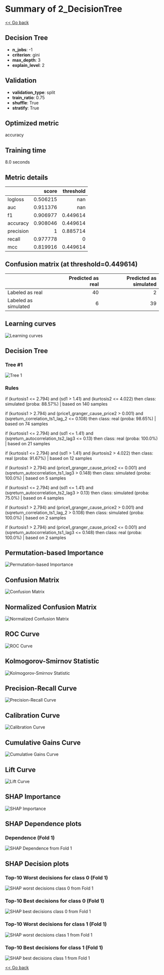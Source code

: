 # Summary of 2_DecisionTree

[<< Go back](../README.md)


## Decision Tree
- **n_jobs**: -1
- **criterion**: gini
- **max_depth**: 3
- **explain_level**: 2

## Validation
 - **validation_type**: split
 - **train_ratio**: 0.75
 - **shuffle**: True
 - **stratify**: True

## Optimized metric
accuracy

## Training time

8.0 seconds

## Metric details
|           |    score |   threshold |
|:----------|---------:|------------:|
| logloss   | 0.506215 |  nan        |
| auc       | 0.911376 |  nan        |
| f1        | 0.906977 |    0.449614 |
| accuracy  | 0.908046 |    0.449614 |
| precision | 1        |    0.885714 |
| recall    | 0.977778 |    0        |
| mcc       | 0.819916 |    0.449614 |


## Confusion matrix (at threshold=0.449614)
|                      |   Predicted as real |   Predicted as simulated |
|:---------------------|--------------------:|-------------------------:|
| Labeled as real      |                  40 |                        2 |
| Labeled as simulated |                   6 |                       39 |

## Learning curves
![Learning curves](learning_curves.png)

## Decision Tree 

### Tree #1
![Tree 1](learner_fold_0_tree.svg)

### Rules

if (kurtosis1 <= 2.794) and (sd1 > 1.41) and (kurtosis2 <= 4.022) then class: simulated (proba: 88.57%) | based on 140 samples

if (kurtosis1 > 2.794) and (price1_granger_cause_price2 > 0.001) and (sqreturn_correlation_ts1_lag_2 <= 0.108) then class: real (proba: 98.65%) | based on 74 samples

if (kurtosis1 <= 2.794) and (sd1 <= 1.41) and (sqreturn_autocorrelation_ts2_lag3 <= 0.13) then class: real (proba: 100.0%) | based on 21 samples

if (kurtosis1 <= 2.794) and (sd1 > 1.41) and (kurtosis2 > 4.022) then class: real (proba: 91.67%) | based on 12 samples

if (kurtosis1 > 2.794) and (price1_granger_cause_price2 <= 0.001) and (sqreturn_autocorrelation_ts1_lag3 > 0.148) then class: simulated (proba: 100.0%) | based on 5 samples

if (kurtosis1 <= 2.794) and (sd1 <= 1.41) and (sqreturn_autocorrelation_ts2_lag3 > 0.13) then class: simulated (proba: 75.0%) | based on 4 samples

if (kurtosis1 > 2.794) and (price1_granger_cause_price2 > 0.001) and (sqreturn_correlation_ts1_lag_2 > 0.108) then class: simulated (proba: 100.0%) | based on 2 samples

if (kurtosis1 > 2.794) and (price1_granger_cause_price2 <= 0.001) and (sqreturn_autocorrelation_ts1_lag3 <= 0.148) then class: real (proba: 100.0%) | based on 2 samples





## Permutation-based Importance
![Permutation-based Importance](permutation_importance.png)
## Confusion Matrix

![Confusion Matrix](confusion_matrix.png)


## Normalized Confusion Matrix

![Normalized Confusion Matrix](confusion_matrix_normalized.png)


## ROC Curve

![ROC Curve](roc_curve.png)


## Kolmogorov-Smirnov Statistic

![Kolmogorov-Smirnov Statistic](ks_statistic.png)


## Precision-Recall Curve

![Precision-Recall Curve](precision_recall_curve.png)


## Calibration Curve

![Calibration Curve](calibration_curve_curve.png)


## Cumulative Gains Curve

![Cumulative Gains Curve](cumulative_gains_curve.png)


## Lift Curve

![Lift Curve](lift_curve.png)



## SHAP Importance
![SHAP Importance](shap_importance.png)

## SHAP Dependence plots

### Dependence (Fold 1)
![SHAP Dependence from Fold 1](learner_fold_0_shap_dependence.png)

## SHAP Decision plots

### Top-10 Worst decisions for class 0 (Fold 1)
![SHAP worst decisions class 0 from Fold 1](learner_fold_0_shap_class_0_worst_decisions.png)
### Top-10 Best decisions for class 0 (Fold 1)
![SHAP best decisions class 0 from Fold 1](learner_fold_0_shap_class_0_best_decisions.png)
### Top-10 Worst decisions for class 1 (Fold 1)
![SHAP worst decisions class 1 from Fold 1](learner_fold_0_shap_class_1_worst_decisions.png)
### Top-10 Best decisions for class 1 (Fold 1)
![SHAP best decisions class 1 from Fold 1](learner_fold_0_shap_class_1_best_decisions.png)

[<< Go back](../README.md)
